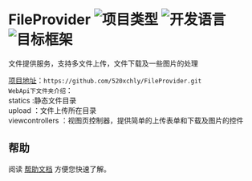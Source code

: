 # FileProvider ![项目类型](https://img.shields.io/badge/项目类型-Asp.Net%20Core%20WebApi-brightgreen.svg?style=plastic) ![开发语言](https://img.shields.io/badge/开发语言-C%23-brightgreen.svg?style=plastic) ![目标框架](https://img.shields.io/badge/目标框架-.NetCore%202.2-brightgreen.svg?style=plastic)  
  
文件提供服务，支持多文件上传，文件下载及一些图片的处理  
  
[项目地址](https://github.com/520xchly/FileProvider.git)：`https://github.com/520xchly/FileProvider.git`  
`WebApi下文件夹介绍`：  
statics :静态文件目录  
upload ：文件上传所在目录  
viewcontrollers ：视图页控制器，提供简单的上传表单和下载及图片的控件

## 帮助
阅读 [帮助文档](./README.md) 方便您快速了解。
